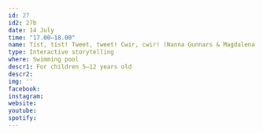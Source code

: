 ```yaml
---
id: 27
id2: 27b
date: 14 July
time: "17.00–18.00"
name: Tíst, tíst! Tweet, tweet! Cwir, cwir! (Nanna Gunnars & Magdalena Tworek)
type: Interactive storytelling
where: Swimming pool
descr1: For children 5–12 years old
descr2: 
img: ''
facebook: 
instagram:  
website:
youtube: 
spotify:
---
```

